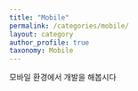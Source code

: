 ```yaml
---
title: "Mobile"
permalink: /categories/mobile/
layout: category
author_profile: true
taxonomy: Mobile
---
```


모바일 환경에서 개발을 해봅시다
